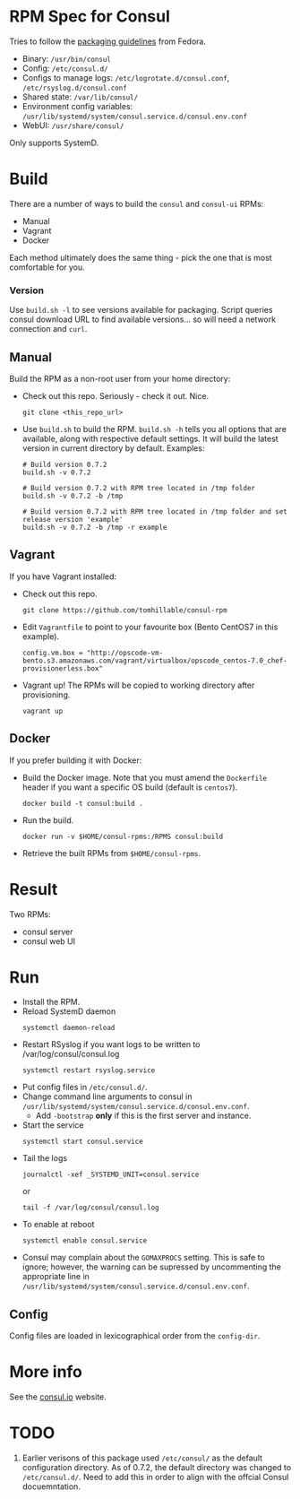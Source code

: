 # RPM Spec for Consul

Tries to follow the [packaging guidelines](https://fedoraproject.org/wiki/Packaging:Guidelines) from Fedora.

* Binary: `/usr/bin/consul`
* Config: `/etc/consul.d/`
* Configs to manage logs: `/etc/logrotate.d/consul.conf`, `/etc/rsyslog.d/consul.conf`
* Shared state: `/var/lib/consul/`
* Environment config variables: `/usr/lib/systemd/system/consul.service.d/consul.env.conf`
* WebUI: `/usr/share/consul/`

Only supports SystemD.

# Build

There are a number of ways to build the `consul` and `consul-ui` RPMs:
* Manual
* Vagrant
* Docker

Each method ultimately does the same thing - pick the one that is most comfortable for you.

### Version

Use `build.sh -l` to see versions available for packaging. Script queries consul download URL to find available versions... so will need a network connection and `curl`.

## Manual

Build the RPM as a non-root user from your home directory:

* Check out this repo. Seriously - check it out. Nice.
    ```
    git clone <this_repo_url>
    ```

* Use `build.sh` to build the RPM. `build.sh -h` tells you all options that are available, along with respective default settings. It will build the latest version in current directory by default. Examples:
    ```
    # Build version 0.7.2
    build.sh -v 0.7.2

    # Build version 0.7.2 with RPM tree located in /tmp folder
    build.sh -v 0.7.2 -b /tmp

    # Build version 0.7.2 with RPM tree located in /tmp folder and set release version 'example'
    build.sh -v 0.7.2 -b /tmp -r example
    ```

## Vagrant

If you have Vagrant installed:

* Check out this repo.
    ```
    git clone https://github.com/tomhillable/consul-rpm
    ```

* Edit `Vagrantfile` to point to your favourite box (Bento CentOS7 in this example).
    ```
    config.vm.box = "http://opscode-vm-bento.s3.amazonaws.com/vagrant/virtualbox/opscode_centos-7.0_chef-provisionerless.box"
    ```

* Vagrant up! The RPMs will be copied to working directory after provisioning.
    ```
    vagrant up
    ```

## Docker

If you prefer building it with Docker:

* Build the Docker image. Note that you must amend the `Dockerfile` header if you want a specific OS build (default is `centos7`).
    ```
    docker build -t consul:build .
    ```

* Run the build.
    ```
    docker run -v $HOME/consul-rpms:/RPMS consul:build
    ```

* Retrieve the built RPMs from `$HOME/consul-rpms`.

# Result

Two RPMs:
- consul server
- consul web UI

# Run

* Install the RPM.
* Reload SystemD daemon
    ```
    systemctl daemon-reload
    ```
* Restart RSyslog if you want logs to be written to /var/log/consul/consul.log
    ```
    systemctl restart rsyslog.service
    ```
* Put config files in `/etc/consul.d/`.
* Change command line arguments to consul in `/usr/lib/systemd/system/consul.service.d/consul.env.conf`.
  * Add `-bootstrap` **only** if this is the first server and instance.
* Start the service
    ```
    systemctl start consul.service
    ```
* Tail the logs
    ```
    journalctl -xef _SYSTEMD_UNIT=consul.service
    ```
    or
    ```
    tail -f /var/log/consul/consul.log
    ```
* To enable at reboot
    ```
    systemctl enable consul.service
    ```
* Consul may complain about the `GOMAXPROCS` setting. This is safe to ignore;
  however, the warning can be supressed by uncommenting the appropriate line in
  `/usr/lib/systemd/system/consul.service.d/consul.env.conf`.

## Config

Config files are loaded in lexicographical order from the `config-dir`.

# More info

See the [consul.io](http://www.consul.io) website.

# TODO

1. Earlier verisons of this package used `/etc/consul/` as the default
configuration directory. As of 0.7.2, the default directory was changed to
`/etc/consul.d/`. Need to add this in order to align with the offcial Consul docuemntation.
